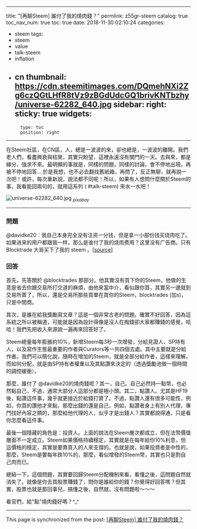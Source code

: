 
---
title: "[再聊Steem] 誰付了我的燒肉錢？"
permlink: z55gr-steem
catalog: true
toc_nav_num: true
toc: true
date: 2018-11-30 02:10:24
categories:
- steem
tags:
- steem
- value
- talk-steem
- inflation
- cn
thumbnail: https://cdn.steemitimages.com/DQmehNXi2Zg6czQGtLHfR8tVz9zBGdUdcGQ1brivKNTbzhy/universe-62282_640.jpg
sidebar:
    right:
        sticky: true
widgets:
    -
        type: toc
        position: right
---


在Steem社區，在CN區，人，總是一波波的來，卻也總是，一波波的離開。我們老人們，看盡興衰與枯榮，其實只盼望，這裡永遠沒有關門的一天。去與來，都是緣分，強求不來。最明顯的事就是，同樣的問題，同樣的討論，會不停地出現，再被不停地回答... 於是我想，也不必去翻找舊紙箱，再問了，反正無聊，就再說一次吧！或許，每次重新說，說法都不同呢！所以，如果有人想問什麼關於Steem的事，我看能回兩句的，就用這系列 ( #talk-steem) 來水一水吧！

![universe-62282_640.jpg](https://cdn.steemitimages.com/DQmehNXi2Zg6czQGtLHfR8tVz9zBGdUdcGQ1brivKNTbzhy/universe-62282_640.jpg)
<sub>*pixabay*</sub>

*****
### 問題

@davidke20：我自己本身完全没有注资一分钱，但是拿一小部份钱买烧肉吃了。如果进来的用户都跟我一样，那么是谁付了我的烧肉费用？这里没有广告商。只有 Blocktrade 大哥买下了我的 steem 。[[source](https://steemit.com/steem/@deanliu/ocymfc9f)]

### 回答

首先，先答關於 @blocktrades 那部分。他其實沒有買下你的Steem，他做的生意是省去你跟交易所打交道的麻煩，由他來當中介，看似跟你買，其實另一邊就到交易所賣了，所以，還是交易所那些買單在買你的Steem，blocktrades (加s)，只是中間商。

其次，是誰在給我獎勵寫文章？這是一個非常古老的問題。確實不好回答，因為這系統之所以被稱道，可能就是因為設計得像是沒人在掏錢卻大家都賺錢的感覺，哈哈！我們先把收入來源說一遍再來回答好了。

Steem總量每年膨脹約10%，新增Steem每3秒一次增發，分給見證人、SP持有人，以及寫作生態最重要的作者與Curators等一共四個去處。其中主要就是分給作者。我們可以簡化說，隨時在增加的Steem，就是全部分給作者，這樣來理解。而如何分配，就是由SP持有者權重以及其點讚來決定的（透過獎勵池做一個時間的調控緩衝）。

那麼，誰付了 @davidke20的燒肉錢呢？其一，自己。自己必然持一點幣，也必然點自己，不過，通常大部分人這部分都是極小頭。其二，點讚人。尤其是HF19後，點讚這件事，幾乎就更接近於給錢打賞了。不過，點讚人還有很多可能性，例如，你買的讚他才來點，那麼出錢的還是自己，例如，點讚者身上有別人代理，專門找好內容之類的，那麼給他代理的人，似乎才是出錢人？其實都說得通，只是看你怎麼看這件事。

最後一個隱藏的角色是：投資人。上面的說法在Steem層次都成立，但在法幣價值層面不一定成立。Steem如果價格持續穩定，其實就是在每年給你10%利息，但這價格的穩定，其實是要靠買入的人來支撐的。也就是說，如果投資者是中性的，那麼，Steem是要每年跌10%的，那麼，看似增發的Steem幣，其實也只是割自己肉而已。

總結一下，這個問題，其實要回歸Steem分配機制來看，看懂之後，這問題自然就消失了。就像是你去買股票賺錢了，問你是誰給你的錢？你覺得好回答嗎？但其實，股票也就是那回事兒，搞懂之後，自然就，沒有問題啦～～～

看官們，給"點"燒肉錢好嗎？^_^

- - -

This page is synchronized from the post: [[再聊Steem] 誰付了我的燒肉錢？](https://steemit.com/@deanliu/z55gr-steem)
